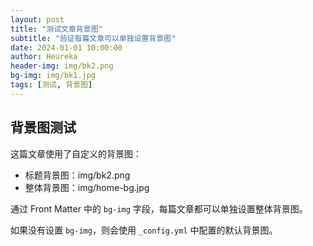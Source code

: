 ```yaml
---
layout: post
title: "测试文章背景图"
subtitle: "验证每篇文章可以单独设置背景图"
date: 2024-01-01 10:00:00
author: Heureka
header-img: img/bk2.png
bg-img: img/bk1.jpg
tags: [测试, 背景图]
---
```


## 背景图测试

这篇文章使用了自定义的背景图：

- 标题背景图：img/bk2.png
- 整体背景图：img/home-bg.jpg

通过 Front Matter 中的 `bg-img` 字段，每篇文章都可以单独设置整体背景图。

如果没有设置 `bg-img`，则会使用 `_config.yml` 中配置的默认背景图。